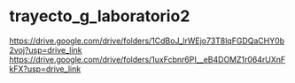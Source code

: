 # trayecto_g_laboratorio2
https://drive.google.com/drive/folders/1CdBoJ_lrWEjo73T8lqFGDQaCHY0b2voj?usp=drive_link
https://drive.google.com/drive/folders/1uxFcbnr6PI__eB4DOMZ1r064rUXnFkFX?usp=drive_link
